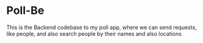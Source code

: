 # Poll-Be

This is the Backend codebase to my poll app, where we can send requests, like people, and also search people by their names and also locations
